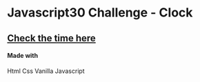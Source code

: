 # Javascript30 Challenge - Clock

## [Check the time here](https://clocktime.netlify.com/)

#### Made with

Html
Css
Vanilla Javascript
